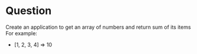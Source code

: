 # Question
Create an application to get an array of numbers and return sum of its items
For example:
- [1, 2, 3, 4] => 10